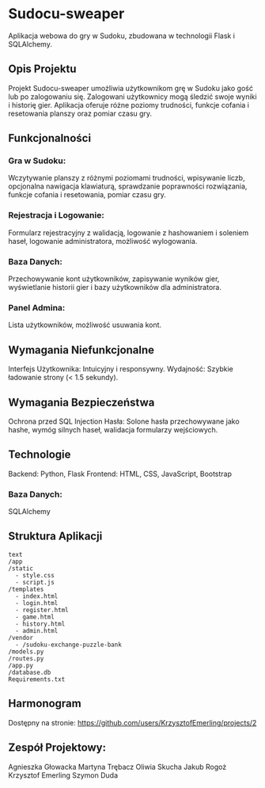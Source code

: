 # Sudocu-sweaper
Aplikacja webowa do gry w Sudoku, zbudowana w technologii Flask i SQLAlchemy.

## Opis Projektu
Projekt Sudocu-sweaper umożliwia użytkownikom grę w Sudoku jako gość lub po zalogowaniu się. Zalogowani użytkownicy mogą śledzić swoje wyniki i historię gier. Aplikacja oferuje różne poziomy trudności, funkcje cofania i resetowania planszy oraz pomiar czasu gry.

## Funkcjonalności
### Gra w Sudoku:
Wczytywanie planszy z różnymi poziomami trudności, wpisywanie liczb, opcjonalna nawigacja klawiaturą, sprawdzanie poprawności rozwiązania, funkcje cofania i resetowania, pomiar czasu gry.

### Rejestracja i Logowanie:
Formularz rejestracyjny z walidacją, logowanie z hashowaniem i soleniem haseł, logowanie administratora, możliwość wylogowania.
### Baza Danych:
Przechowywanie kont użytkowników, zapisywanie wyników gier, wyświetlanie historii gier i bazy użytkowników dla administratora.
### Panel Admina:
Lista użytkowników, możliwość usuwania kont.

## Wymagania Niefunkcjonalne
Interfejs Użytkownika: Intuicyjny i responsywny.
Wydajność: Szybkie ładowanie strony (< 1.5 sekundy).

## Wymagania Bezpieczeństwa
Ochrona przed SQL Injection
Hasła: Solone hasła przechowywane jako hashe, wymóg silnych haseł, walidacja formularzy wejściowych.

## Technologie
Backend: Python, Flask
Frontend: HTML, CSS, JavaScript, Bootstrap

### Baza Danych:
SQLAlchemy

## Struktura Aplikacji
~~~
text
/app
/static
  - style.css
  - script.js
/templates
  - index.html
  - login.html
  - register.html
  - game.html
  - history.html
  - admin.html
/vendor
  - /sudoku-exchange-puzzle-bank
/models.py
/routes.py
/app.py
/database.db
Requirements.txt
~~~

## Harmonogram
Dostępny na stronie: https://github.com/users/KrzysztofEmerling/projects/2

## Zespół Projektowy:
Agnieszka Głowacka
Martyna Trębacz
Oliwia Skucha
Jakub Rogoż
Krzysztof Emerling
Szymon Duda
